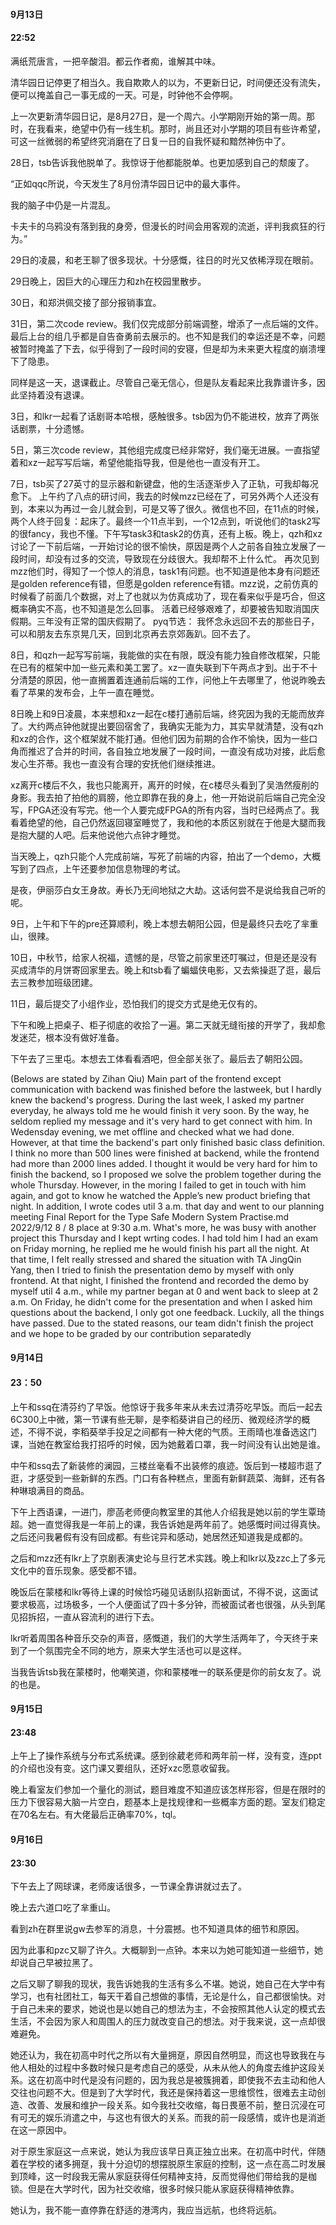 #### 9月13日
#### 22:52

满纸荒唐言，一把辛酸泪。都云作者痴，谁解其中味。

清华园日记停更了相当久。我自欺欺人的以为，不更新日记，时间便还没有流失，便可以掩盖自己一事无成的一天。可是，时钟他不会停啊。

上一次更新清华园日记，是8月27日，是一个周六。小学期刚开始的第一周。那时，在我看来，绝望中仍有一线生机。那时，尚且还对小学期的项目有些许希望，可这一丝微弱的希望终究消磨在了日复一日的自我怀疑和黯然神伤中了。

28日，tsb告诉我他脱单了。我惊讶于他都能脱单。也更加感到自己的颓废了。

“正如qqc所说，今天发生了8月份清华园日记中的最大事件。

我的脑子中仍是一片混乱。

卡夫卡的乌鸦没有落到我的身旁，但漫长的时间会用客观的流逝，评判我疯狂的行为。”

29日的凌晨，和老王聊了很多现状。十分感慨，往日的时光又依稀浮现在眼前。

29日晚上，因巨大的心理压力和zh在校园里散步。

30日，和郑洪佩交接了部分报销事宜。

31日，第二次code review。我们仅完成部分前端调整，增添了一点后端的文件。最后上台的组几乎都是自告奋勇前去展示的。也不知是我们的幸运还是不幸，问题被暂时掩盖了下去，似乎得到了一段时间的安寝，但是却为未来更大程度的崩溃埋下了隐患。

同样是这一天，退课截止。尽管自己毫无信心，但是队友看起来比我靠谱许多，因此坚持着没有退课。

3日，和lkr一起看了话剧哥本哈根，感触很多。tsb因为仍不能进校，放弃了两张话剧票，十分遗憾。

5日，第三次code review，其他组完成度已经非常好，我们毫无进展。一直指望着和xz一起写写后端，希望他能指导我，但是他也一直没有开工。

7日，tsb买了27英寸的显示器和新键盘，他的生活逐渐步入了正轨，可我却每况愈下。
上午约了八点的研讨间，我去的时候mzz已经在了，可另外两个人还没有到，本来以为再过一会儿就会到，可是又等了很久。微信也不回，在11点的时候，两个人终于回复：起床了。最终一个11点半到，一个12点到，听说他们的task2写的很fancy，我也不懂。下午写task3和task2的仿真，还有上板。晚上，qzh和xz讨论了一下前后端，一开始讨论的很不愉快，原因是两个人之前各自独立发展了一段时间，却没有过多的交流，导致现在分歧很大。我却帮不上什么忙。
再次见到mzz他们时，得知了一个惊人的消息，task1有问题。也不知道是他本身有问题还是golden reference有错，但愿是golden reference有错。mzz说，之前仿真的时候看了前面几个数据，对上了也就以为仿真成功了，现在看来似乎是巧合，但这概率确实不高，也不知道是怎么回事。
活着已经够艰难了，却要被告知取消国庆假期。三年没有正常的国庆假期了。
pyq节选：
我怀念永远回不去的那些日子，可以和朋友去东京晃几天，回到北京再去京郊轰趴。回不去了。

8日，和qzh一起写写前端，我能做的实在有限，既没有能力独自修改框架，只能在已有的框架中加一些元素和美工罢了。xz一直失联到下午两点才到。出于不十分清楚的原因，他一直搁置着连通前后端的工作，问他上午去哪里了，他说昨晚去看了苹果的发布会，上午一直在睡觉。

8日晚上和9日凌晨，本来想和xz一起在c楼打通前后端，终究因为我的无能而放弃了。大约两点钟他就提出要回宿舍了，我确实无能为力，其实早就清楚，没有qzh和xz的合作，这个框架就不能打通。但他们因为前期的合作不愉快，因为一些口角而推迟了合并的时间，各自独立地发展了一段时间，一直没有成功对接，此后愈发心生芥蒂。我也一直没有合理的安抚他们继续推进。

xz离开c楼后不久，我也只能离开，离开的时候，在c楼尽头看到了吴浩然瘦削的身影。我去拍了拍他的肩膀，他立即靠在我的身上，他一开始说前后端自己完全没写，FPGA还没有写完。他一个人要完成FPGA的所有内容，当时已经两点了。我看着绝望的他，自己仍然返回寝室睡觉了，我和他的本质区别就在于他是大腿而我是抱大腿的人吧。后来他说他六点钟才睡觉。

当天晚上，qzh只能个人完成前端，写死了前端的内容，拍出了一个demo，大概写到了四点，上午还要参加信息物理的考试。

是夜，伊丽莎白女王身故。寿长乃无间地狱之大劫。这话何尝不是说给我自己听的呢。

9日，上午和下午的pre还算顺利，晚上本想去朝阳公园，但是最终只去吃了芈重山，很辣。

10日，中秋节，给家人祝福，遗憾的是，尽管之前家里还叮嘱过，但是还是没有买成清华的月饼寄回家里去。晚上和tsb看了蝙蝠侠电影，又去紫操逛了逛，最后去三教参加班级团建。

11日，最后提交了小组作业，恐怕我们的提交方式是绝无仅有的。

下午和晚上把桌子、柜子彻底的收拾了一遍。第二天就无缝衔接的开学了，我却愈发迷茫，根本没有做好准备。

下午去了三里屯。本想去工体看看酒吧，但全部关张了。最后去了朝阳公园。


(Belows are stated by Zihan Qiu)
Main part of the frontend except communication with backend was finished before the lastweek, but I hardly
knew the backend's progress. During the last week, I asked my partner everyday, he always told me he would
finish it very soon. By the way, he seldom replied my message and it's very hard to get connect with him. In
Wedensday evening, we met offline and checked what we had done. However, at that time the backend's part
only finished basic class definition. I think no more than 500 lines were finished at backend, while the frontend
had more than 2000 lines added. I thought it would be very hard for him to finish the backend, so I proposed
we solve the problem together during the whole Thursday.
However, in the moring I failed to get in touch with him again, and got to know he watched the Apple’s new
product briefing that night. In addition, I wrote codes util 3 a.m. that day and went to our planning meeting
Final Report for the Type Safe Modern System Practise.md 2022/9/12
8 / 8
place at 9:30 a.m. What's more, he was busy with another project this Thursday and I kept wrting codes. I had
told him I had an exam on Friday morning, he replied me he would finish his part all the night.
At that time, I felt really stressed and shared the situation with TA JingQin Yang, then I tried to finish the
presentation demo by myself with only frontend. At that night, I finished the frontend and recorded the demo
by myself util 4 a.m., while my partner began at 0 and went back to sleep at 2 a.m. On Friday, he didn't come
for the presentation and when I asked him questions about the backend, I only got one feedback.
Luckily, all the things have passed. Due to the stated reasons, our team didn't finish the project and we hope
to be graded by our contribution separatedly

#### 9月14日
#### 23：50

上午和ssq在清芬约了早饭。他惊讶于我多年来从未去过清芬吃早饭。而后一起去6C300上中微，第一节课有些无聊，是李稻葵讲自己的经历、微观经济学的概述，不得不说，李稻葵举手投足之间都有一种大佬的气质。王雨晴也准备选这门课，当她在教室给我打招呼的时候，因为她戴着口罩，我一时间没有认出她是谁。

中午和ssq去了新装修的澜园，三楼丝毫看不出装修的痕迹。饭后到一楼超市逛了逛，才感受到一些新鲜的东西。门口有各种糕点，里面有新鲜蔬菜、海鲜，还有各种琳琅满目的商品。

下午上西语课，一进门，廖菡老师便向教室里的其他人介绍我是她以前的学生覃琦超。她一直觉得我是一年前上的课，我告诉她是两年前了。她感慨时间过得真快。之后还问我暑假有没有回成都。有些诧异和感动，她居然还知道我是成都的。

之后和mzz还有lkr上了京剧表演史论与旦行艺术实践。晚上和lkr以及zzc上了多元文化中的音乐现象。感受都不错。

晚饭后在蒙楼和lkr等待上课的时候恰巧碰见话剧队招新面试，不得不说，这面试要求极高，过场极多，一个人便面试了四十多分钟，而被面试者也很强，从头到尾见招拆招，一直从容流利的进行下去。

lkr听着周围各种音乐交杂的声音，感慨道，我们的大学生活两年了，今天终于来到了一个氛围完全不同的地方，原来大学生活也可以是这样。

当我告诉tsb我在蒙楼时，他嘲笑道，你和蒙楼唯一的联系便是你的前女友了。说的也是。

#### 9月15日
#### 23:48

上午上了操作系统与分布式系统课。感到徐葳老师和两年前一样，没有变，连ppt的介绍也没有变。这门课又要组队，还好xzc愿意收留我。

晚上看室友们参加一个量化的测试，题目难度不知道应该怎样形容，但是在限时的压力下很容易大脑一片空白，题基本上是找规律和一些概率方面的题。室友们稳定在70名左右。有大佬最后正确率70%，tql。

#### 9月16日
#### 23:30
下午去上了网球课，老师废话很多，一节课全靠讲就过去了。

晚上去六道口吃了芈重山。

看到zh在群里说gw去参军的消息，十分震撼。也不知道具体的细节和原因。

因为此事和pzc又聊了许久。大概聊到一点钟。本来以为她可能知道一些细节，她却说自己早被拉黑了。

之后又聊了聊我的现状，我告诉她我的生活有多么不堪。她说，她自己在大学中有学习，也有社团社工，每天干着自己想做的事情，无论是什么，自己都很愉快。对于自己未来的要求，她说也是以她自己的想法为主，不会按照其他人认定的模式去生活，不会因为家人和周围人的压力就改变自己的想法。对于我来说，这一点却很难避免。

她还认为，我在初高中时代之所以有大量拥趸，原因自然明显，而这也导致我在与他人相处的过程中多数时候只是考虑自己的感受，从未从他人的角度去维护这段关系。这在初高中时代是没有问题的，因为我总是被簇拥着，即使我不去主动和他人交往也问题不大。但是到了大学时代，我还是保持着这一思维惯性，很难去主动创造、改善、发展和维护一段关系。如今我社交收缩，每日畏葸不前，整日沉浸在可有可无的娱乐消遣之中，与这也有很大的关系。而我的前一段感情，或许也是消逝在这一原因中。

对于原生家庭这一点来说，她认为我应该早日真正独立出来。在初高中时代，伴随着在学校的诸多拥趸，我十分迫切的想摆脱原生家庭的控制，这一点在高二时发展到顶峰，这一时段我无需从家庭获得任何精神支持，反而觉得他们带给我的是枷锁。但是在大学时代，因为社交收缩，很多时候只能从家庭获得精神依靠。

她认为，我不能一直停靠在舒适的港湾内，我应当远航，也终将远航。
